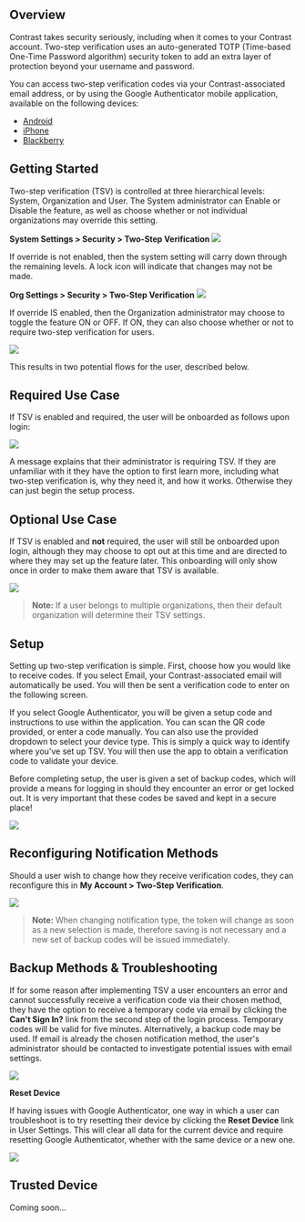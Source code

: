 <!--
title: "Two-Step Verification"
description: "Overview and instructions for using the TSV feature"
-->

## Overview

Contrast takes security seriously, including when it comes to your Contrast account.  Two-step verification uses an auto-generated TOTP (Time-based One-Time Password algorithm) security token to add an extra layer of protection beyond your username and password.

You can access two-step verification codes via your Contrast-associated email address, or by using the Google Authenticator mobile application, available on the following devices:

* [Android](https://play.google.com/store/apps/details?id=com.google.android.apps.authenticator2&hl=en)
* [iPhone](https://itunes.apple.com/us/app/google-authenticator/id388497605?mt=8)
* [Blackberry](https://appworld.blackberry.com/webstore/content/29401059/?lang=en&countrycode=US)


## Getting Started

Two-step verification (TSV) is controlled at three hierarchical levels: System, Organization and User.  The System administrator can Enable or Disable the feature, as well as choose whether or not individual organizations may override this setting.  

**System Settings > Security > Two-Step Verification**
<a href="assets/images/TSVSystemEnabledOverrideOff.png" rel="lightbox" title="System Settings"><img class="thumbnail" src="assets/images/TSVSystemEnabledOverrideOff.png"/></a>

If override is not enabled, then the system setting will carry down through the remaining levels. A lock icon will indicate that changes may not be made. 

**Org Settings > Security > Two-Step Verification**
<a href="assets/images/TSVOrgLocked.png" rel="lightbox" title="Locked Organization Settings"><img class="thumbnail" src="assets/images/TSVOrgLocked.png"/></a>

If override IS enabled, then the Organization administrator may choose to toggle the feature ON or OFF.  If ON, they can also choose whether or not to require two-step verification for users.

<a href="assets/images/TSVOrgEnabledRequired.png" rel="lightbox" title="Organization Settings"><img class="thumbnail" src="assets/images/TSVOrgEnabledRequired.png"/></a>

This results in two potential flows for the user, described below.


## Required Use Case

If TSV is enabled and required, the user will be onboarded as follows upon login:

<a href="assets/images/TSVOnboardReq.png" rel="lightbox" title="Required Onboarding"><img class="thumbnail" src="assets/images/TSVOnboardReq.png"/></a>

A message explains that their administrator is requiring TSV.  If they are unfamiliar with it they have the option to first learn more, including what two-step verification is, why they need it, and how it works. Otherwise they can just begin the setup process.

## Optional Use Case

If TSV is enabled and **not** required, the user will still be onboarded upon login, although they may choose to opt out at this time and are directed to where they may set up the feature later.  This onboarding will only show once in order to make them aware that TSV is available.

<a href="assets/images/TSVOnboardOpt.png" rel="lightbox" title="Optional Onboarding"><img class="thumbnail" src="assets/images/TSVOnboardOpt.png"/></a>

> **Note:** If a user belongs to multiple organizations, then their default organization will determine their TSV settings.


## Setup

Setting up two-step verification is simple.  First, choose how you would like to receive codes.  If you select Email, your Contrast-associated email will automatically be used.  You will then be sent a verification code to enter on the following screen.  

If you select Google Authenticator, you will be given a setup code and instructions to use within the application.  You can scan the QR code provided, or enter a code manually. You can also use the provided dropdown to select your device type.  This is simply a quick way to identify where you've set up TSV.  You will then use the app to obtain a verification code to validate your device.

Before completing setup, the user is given a set of backup codes, which will provide a means for logging in should they encounter an error or get locked out.  It is very important that these codes be saved and kept in a secure place!

<a href="assets/images/TSVBackupCodes.png" rel="lightbox" title="Backup Codes"><img class="thumbnail" src="assets/images/TSVBackupCodes.png"/></a>


## Reconfiguring Notification Methods

Should a user wish to change how they receive verification codes, they can reconfigure this in **My Account > Two-Step Verification**.

<a href="assets/images/TSVUserSettings.png" rel="lightbox" title="User Settings"><img class="thumbnail" src="assets/images/TSVUserSettings.png"/></a>

> **Note:** When changing notification type, the token will change as soon as a new selection is made, therefore saving is not necessary and a new set of backup codes will be issued immediately.


## Backup Methods & Troubleshooting

If for some reason after implementing TSV a user encounters an error and cannot successfully receive a verification code via their chosen method, they have the option to receive a temporary code via email by clicking the **Can't Sign In?** link from the second step of the login process. Temporary codes will be valid for five minutes. Alternatively, a backup code may be used.  If email is already the chosen notification method, the user's administrator should be contacted to investigate potential issues with email settings.

<a href="assets/images/TSVCantSignIn.png" rel="lightbox" title="Initiate A Temporary Verification Code"><img class="thumbnail" src="assets/images/TSVCantSignIn.png"/></a>

**Reset Device**

If having issues with Google Authenticator, one way in which a user can troubleshoot is to try resetting their device by clicking the **Reset Device** link in User Settings.  This will clear all data for the current device and require resetting Google Authenticator, whether with the same device or a new one.

<a href="assets/images/TSVResetDevice.png" rel="lightbox" title="Resetting Your Device in User Settings"><img class="thumbnail" src="assets/images/TSVResetDevice.png"/></a>


## Trusted Device

Coming soon...


